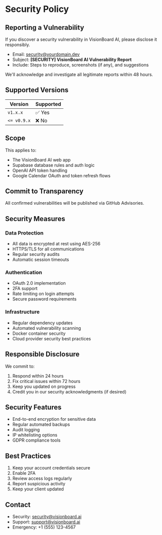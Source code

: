 # Security Policy

## Reporting a Vulnerability

If you discover a security vulnerability in VisionBoard AI, please disclose it responsibly.

- Email: security@yourdomain.dev
- Subject: **[SECURITY] VisionBoard AI Vulnerability Report**
- Include: Steps to reproduce, screenshots (if any), and suggestions

We'll acknowledge and investigate all legitimate reports within 48 hours.

## Supported Versions

| Version       | Supported |
|---------------|-----------|
| `v1.x.x`      | ✅ Yes     |
| `<= v0.9.x`   | ❌ No      |

## Scope

This applies to:
- The VisionBoard AI web app
- Supabase database rules and auth logic
- OpenAI API token handling
- Google Calendar OAuth and token refresh flows

## Commit to Transparency

All confirmed vulnerabilities will be published via GitHub Advisories.

## Security Measures

### Data Protection
- All data is encrypted at rest using AES-256
- HTTPS/TLS for all communications
- Regular security audits
- Automatic session timeouts

### Authentication
- OAuth 2.0 implementation
- 2FA support
- Rate limiting on login attempts
- Secure password requirements

### Infrastructure
- Regular dependency updates
- Automated vulnerability scanning
- Docker container security
- Cloud provider security best practices

## Responsible Disclosure

We commit to:
1. Respond within 24 hours
2. Fix critical issues within 72 hours
3. Keep you updated on progress
4. Credit you in our security acknowledgments (if desired)

## Security Features

- End-to-end encryption for sensitive data
- Regular automated backups
- Audit logging
- IP whitelisting options
- GDPR compliance tools

## Best Practices

1. Keep your account credentials secure
2. Enable 2FA
3. Review access logs regularly
4. Report suspicious activity
5. Keep your client updated

## Contact

- Security: security@visionboard.ai
- Support: support@visionboard.ai
- Emergency: +1 (555) 123-4567 
